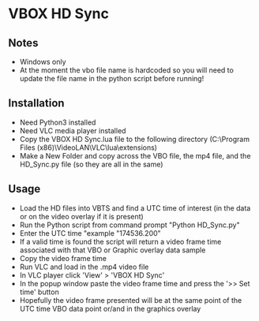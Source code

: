 # VBOX HD Sync

## Notes
- Windows only
- At the moment the vbo file name is hardcoded so you will need to update the file name in the python script before running!

## Installation
- Need Python3 installed
- Need VLC media player installed 
- Copy the VBOX HD Sync.lua file to the following directory (C:\Program Files (x86)\VideoLAN\VLC\lua\extensions)
- Make a New Folder and copy across the VBO file, the mp4 file, and the HD_Sync.py file (so they are all in the same)

## Usage
- Load the HD files into VBTS and find a UTC time of interest (in the data or on the video overlay if it is present)
- Run the Python script from command prompt "Python HD_Sync.py"
- Enter the UTC time "example "174536.200"
- If a valid time is found the script will return a video frame time associated with that VBO or Graphic overlay data sample
- Copy the video frame time 
- Run VLC and load in the .mp4 video file
- In VLC player click 'View' > 'VBOX HD Sync' 
- In the popup window paste the video frame time and press the '>> Set time' button
- Hopefully the video frame presented will be at the same point of the UTC time VBO data point or/and in the graphics overlay


